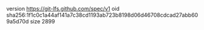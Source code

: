 version https://git-lfs.github.com/spec/v1
oid sha256:1f1c0c1a44af141a7c38cd1193ab723b8198d06d46708cdcad27abb609a5d70d
size 2899
